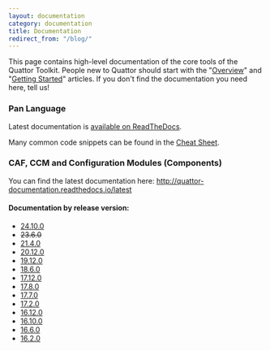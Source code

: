 ```yaml
---
layout: documentation
category: documentation
title: Documentation
redirect_from: "/blog/"
---
```


This page contains high-level documentation of the core tools of the Quattor Toolkit.
People new to Quattor should start with the "[Overview](/documentation/2012/06/19/documentation-overview.html)" and "[Getting Started](/documentation/2013/10/01/documentation-getting-started.html)" articles.
If you don't find the documentation you need here, tell us!

### Pan Language

Latest documentation is [available on ReadTheDocs](https://quattor-pan.readthedocs.org).

Many common code snippets can be found in the [Cheat Sheet](/documentation/2014/02/26/cheat-sheet.html).

### CAF, CCM and Configuration Modules (Components)

You can find the latest documentation here: <http://quattor-documentation.readthedocs.io/latest>

#### Documentation by release version:

* [24.10.0](http://quattor-documentation.readthedocs.io/24.10.0/)
* ~~23.6.0~~
* [21.4.0](http://quattor-documentation.readthedocs.io/21.4.0/)
* [20.12.0](http://quattor-documentation.readthedocs.io/20.12.0/)
* [19.12.0](http://quattor-documentation.readthedocs.io/19.12.0/)
* [18.6.0](http://quattor-documentation.readthedocs.io/18.6.0/)
* [17.12.0](http://quattor-documentation.readthedocs.io/17.12.0/)
* [17.8.0](http://quattor-documentation.readthedocs.io/17.8.0/)
* [17.7.0](http://quattor-documentation.readthedocs.io/17.7.0/)
* [17.2.0](http://quattor-documentation.readthedocs.io/17.2.0/)
* [16.12.0](http://quattor-documentation.readthedocs.io/16.12.0/)
* [16.10.0](http://quattor-documentation.readthedocs.org/16.10.0/)
* [16.6.0](http://quattor-documentation.readthedocs.org/16.6.0/)
* [16.2.0](http://quattor-documentation.readthedocs.org/16.2.0/)
